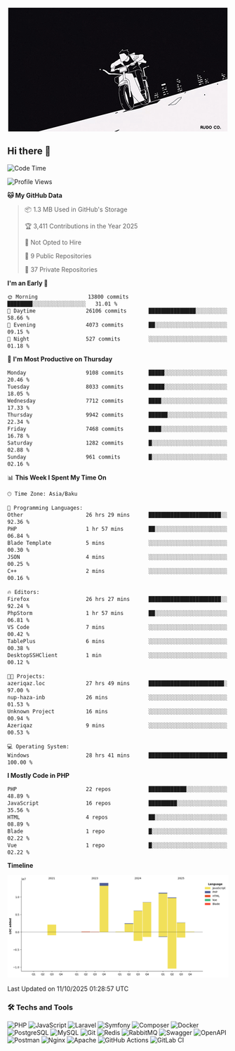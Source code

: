 <!--WALLPAPER-->
<p align='center'>
  <img src='assets/wallpapers/15.gif' alt='Banner'>
</p>
<!--/WALLPAPER-->

## Hi there 👋

<!--START_SECTION:waka-->
![Code Time](http://img.shields.io/badge/Code%20Time-430%20hrs%2014%20mins-blue)

![Profile Views](http://img.shields.io/badge/Profile%20Views-0-blue)

**🐱 My GitHub Data** 

> 📦 1.3 MB Used in GitHub's Storage 
 > 
> 🏆 3,411 Contributions in the Year 2025
 > 
> 🚫 Not Opted to Hire
 > 
> 📜 9 Public Repositories 
 > 
> 🔑 37 Private Repositories 
 > 
**I'm an Early 🐤** 

```text
🌞 Morning                13800 commits       ████████░░░░░░░░░░░░░░░░░   31.01 % 
🌆 Daytime                26106 commits       ███████████████░░░░░░░░░░   58.66 % 
🌃 Evening                4073 commits        ██░░░░░░░░░░░░░░░░░░░░░░░   09.15 % 
🌙 Night                  527 commits         ░░░░░░░░░░░░░░░░░░░░░░░░░   01.18 % 
```
📅 **I'm Most Productive on Thursday** 

```text
Monday                   9108 commits        █████░░░░░░░░░░░░░░░░░░░░   20.46 % 
Tuesday                  8033 commits        █████░░░░░░░░░░░░░░░░░░░░   18.05 % 
Wednesday                7712 commits        ████░░░░░░░░░░░░░░░░░░░░░   17.33 % 
Thursday                 9942 commits        ██████░░░░░░░░░░░░░░░░░░░   22.34 % 
Friday                   7468 commits        ████░░░░░░░░░░░░░░░░░░░░░   16.78 % 
Saturday                 1282 commits        █░░░░░░░░░░░░░░░░░░░░░░░░   02.88 % 
Sunday                   961 commits         █░░░░░░░░░░░░░░░░░░░░░░░░   02.16 % 
```


📊 **This Week I Spent My Time On** 

```text
🕑︎ Time Zone: Asia/Baku

💬 Programming Languages: 
Other                    26 hrs 29 mins      ███████████████████████░░   92.36 % 
PHP                      1 hr 57 mins        ██░░░░░░░░░░░░░░░░░░░░░░░   06.84 % 
Blade Template           5 mins              ░░░░░░░░░░░░░░░░░░░░░░░░░   00.30 % 
JSON                     4 mins              ░░░░░░░░░░░░░░░░░░░░░░░░░   00.25 % 
C++                      2 mins              ░░░░░░░░░░░░░░░░░░░░░░░░░   00.16 % 

🔥 Editors: 
Firefox                  26 hrs 27 mins      ███████████████████████░░   92.24 % 
PhpStorm                 1 hr 57 mins        ██░░░░░░░░░░░░░░░░░░░░░░░   06.81 % 
VS Code                  7 mins              ░░░░░░░░░░░░░░░░░░░░░░░░░   00.42 % 
TablePlus                6 mins              ░░░░░░░░░░░░░░░░░░░░░░░░░   00.38 % 
DesktopSSHClient         1 min               ░░░░░░░░░░░░░░░░░░░░░░░░░   00.12 % 

🐱‍💻 Projects: 
azeriqaz.loc             27 hrs 49 mins      ████████████████████████░   97.00 % 
nup-haza-inb             26 mins             ░░░░░░░░░░░░░░░░░░░░░░░░░   01.53 % 
Unknown Project          16 mins             ░░░░░░░░░░░░░░░░░░░░░░░░░   00.94 % 
Azeriqaz                 9 mins              ░░░░░░░░░░░░░░░░░░░░░░░░░   00.53 % 

💻 Operating System: 
Windows                  28 hrs 41 mins      █████████████████████████   100.00 % 
```

**I Mostly Code in PHP** 

```text
PHP                      22 repos            ████████████░░░░░░░░░░░░░   48.89 % 
JavaScript               16 repos            █████████░░░░░░░░░░░░░░░░   35.56 % 
HTML                     4 repos             ██░░░░░░░░░░░░░░░░░░░░░░░   08.89 % 
Blade                    1 repo              █░░░░░░░░░░░░░░░░░░░░░░░░   02.22 % 
Vue                      1 repo              █░░░░░░░░░░░░░░░░░░░░░░░░   02.22 % 
```



**Timeline**

![Lines of Code chart](https://raw.githubusercontent.com/feridnesibzade/feridnesibzade/main/assets/bar_graph.png)


 Last Updated on 11/10/2025 01:28:57 UTC
<!--END_SECTION:waka-->

### 🛠️ Techs and Tools

![PHP](https://img.shields.io/badge/PHP-777BB4?style=for-the-badge&logo=php&logoColor=white)
![JavaScript](https://img.shields.io/badge/JavaScript-F7DF1E?style=for-the-badge&logo=javascript&logoColor=000)
![Laravel](https://img.shields.io/badge/Laravel-F55247?style=for-the-badge&logo=laravel&logoColor=white)
![Symfony](https://img.shields.io/badge/Symfony-000000?style=for-the-badge&logo=symfony&logoColor=white)
![Composer](https://img.shields.io/badge/Composer-885630?style=for-the-badge&logo=composer&logoColor=white)
![Docker](https://img.shields.io/badge/Docker-2496ED?style=for-the-badge&logo=docker&logoColor=white)
![PostgreSQL](https://img.shields.io/badge/PostgreSQL-4169E1?style=for-the-badge&logo=postgresql&logoColor=white)
![MySQL](https://img.shields.io/badge/MySQL-4479A1?style=for-the-badge&logo=mysql&logoColor=white)
![Git](https://img.shields.io/badge/Git-F05032?style=for-the-badge&logo=git&logoColor=white)
![Redis](https://img.shields.io/badge/Redis-DC382D?style=for-the-badge&logo=redis&logoColor=white)
![RabbitMQ](https://img.shields.io/badge/RabbitMQ-FF6600?style=for-the-badge&logo=rabbitmq&logoColor=white)
![Swagger](https://img.shields.io/badge/Swagger-85EA2D?style=for-the-badge&logo=swagger&logoColor=black)
![OpenAPI](https://img.shields.io/badge/OpenAPI-6BA539?style=for-the-badge&logo=openapiinitiative&logoColor=white)
![Postman](https://img.shields.io/badge/Postman-FF6C37?style=for-the-badge&logo=postman&logoColor=white)
![Nginx](https://img.shields.io/badge/Nginx-009639?style=for-the-badge&logo=nginx&logoColor=white)
![Apache](https://img.shields.io/badge/Apache-D22128?style=for-the-badge&logo=apache&logoColor=white)
![GitHub Actions](https://img.shields.io/badge/GitHub%20Actions-2088FF?style=for-the-badge&logo=githubactions&logoColor=white)
![GitLab CI](https://img.shields.io/badge/GitLab%20CI-FC6D26?style=for-the-badge&logo=gitlab&logoColor=white)

